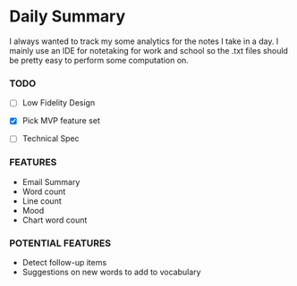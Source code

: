 # Daily Summary
I always wanted to track my some analytics for the notes I take in a day. I mainly use an IDE for notetaking for work and school so the .txt files should be pretty easy to perform some computation on.

### TODO

- [ ] Low Fidelity Design
- [x] Pick MVP feature set
- [ ] Technical Spec


### FEATURES
- Email Summary
- Word count
- Line count
- Mood
- Chart word count


### POTENTIAL FEATURES
- Detect follow-up items
- Suggestions on new words to add to vocabulary
